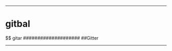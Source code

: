 -------------------
# gitbal
$$$$$$$$$$$$$$$$$$
gitar
####################
##Gitter
__________________

